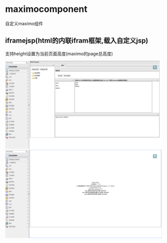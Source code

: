 # maximocomponent
自定义maximo组件

## iframejsp(html的内联ifram框架,载入自定义jsp)
支持height设置为当前页面高度(maximo的page总高度)

![image](https://raw.githubusercontent.com/shoukaiseki/maximocomponent/master/iframejsp/image/001.png)
![image](https://raw.githubusercontent.com/shoukaiseki/maximocomponent/master/iframejsp/image/002.png)
